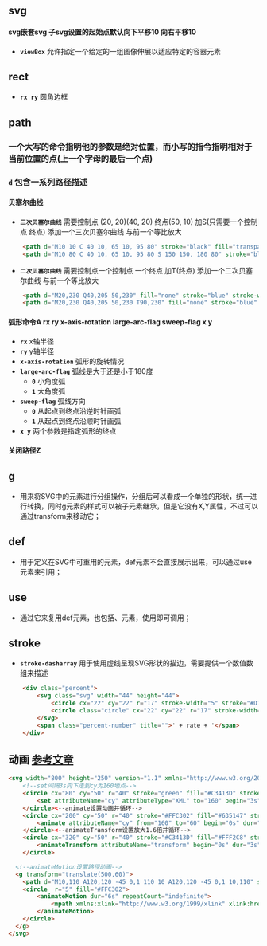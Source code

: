 ## svg
#### svg嵌套svg 子svg设置的起始点默认向下平移10 向右平移10
* __`viewBox`__ 允许指定一个给定的一组图像伸展以适应特定的容器元素
## rect
* __`rx ry`__ 圆角边框
## path
### 一个大写的命令指明他的参数是绝对位置，而小写的指令指明相对于当前位置的点(上一个字母的最后一个点)
### __`d`__ 包含一系列路径描述
#### 贝塞尔曲线
* __`三次贝塞尔曲线`__ 需要控制点 (20, 20)(40, 20) 终点(50, 10) 加S(只需要一个控制点 终点) 添加一个三次贝塞尔曲线 与前一个等比放大
```html
    <path d="M10 10 C 40 10, 65 10, 95 80" stroke="black" fill="transparent"/>
    <path d="M10 80 C 40 10, 65 10, 95 80 S 150 150, 180 80" stroke="black" fill="transparent"/>
```
* __`二次贝塞尔曲线`__  需要控制点一个控制点 一个终点 加T(终点) 添加一个二次贝塞尔曲线 与前一个等比放大
```html
    <path d="M20,230 Q40,205 50,230" fill="none" stroke="blue" stroke-width="5"></path>
    <path d="M20,230 Q40,205 50,230 T90,230" fill="none" stroke="blue" stroke-width="5"></path>
```
#### 弧形命令A rx ry x-axis-rotation large-arc-flag sweep-flag x y
* __`rx`__ x轴半径
* __`ry`__ y轴半径
* __`x-axis-rotation`__ 弧形的旋转情况
* __`large-arc-flag`__ 弧线是大于还是小于180度
  * __`0`__ 小角度弧
  * __`1`__ 大角度弧
* __`sweep-flag`__ 弧线方向
  * __`0`__ 从起点到终点沿逆时针画弧
  * __`1`__ 从起点到终点沿顺时针画弧
* __`x y`__  两个参数是指定弧形的终点
#### 关闭路径Z
## g
* 用来将SVG中的元素进行分组操作，分组后可以看成一个单独的形状，统一进行转换，同时g元素的样式可以被子元素继承，但是它没有X,Y属性，不过可以通过transform来移动它；
## def
* 用于定义在SVG中可重用的元素，def元素不会直接展示出来，可以通过use元素来引用；
## use
* 通过它来复用def元素，也包括<g>、<symbol>元素，使用<use xlink: href="#id"/>即可调用；
## stroke
* __`stroke-dasharray`__ 用于使用虚线呈现SVG形状的描边，需要提供一个数值数组来描述
```html
    <div class="percent">
        <svg class="svg" width="44" height="44">
            <circle cx="22" cy="22" r="17" stroke-width="5" stroke="#D1D3D7" fill="none"></circle>
            <circle class="circle" cx="22" cy="22" r="17" stroke-width="5" stroke="#00A5E0" fill="none" transform="matrix(0,-1,1,0,0,44)" stroke-dasharray="10 106"></circle>
        </svg>
        <span class="percent-number" title="">' + rate + '</span>
    </div>
```
## 动画 [参考文章][article]
```html
<svg width="800" height="250" version="1.1" xmlns="http://www.w3.org/2000/svg">
    <!--set间隔3s向下走到cy为160地点-->
    <circle cx="80" cy="50" r="40" stroke="green" fill="#C3413D" stroke-width="5">
        <set attributeName="cy" attributeType="XML" to="160" begin="3s"></set>
    </circle><--animate设置动画并循环-->
    <circle cx="200" cy="50" r="40" stroke="#FFC302" fill="#635147" stroke-width="5">
        <animate attributeName="cy" from="160" to="60" begin="0s" dur="2s"></animate>
    </circle><--animateTransform设置放大1.6倍并循环-->
    <circle cx="320" cy="50" r="40" stroke="#C3413D" fill="#FFF2C8" stroke-width="5">
        <animateTransform attributeName="transform" begin="0s" dur="3s" type="scale" from="1" to="1.6" repeatCount="3"></animateTransform>
    </circle>

  <!--animateMotion设置路径动画-->
  <g transform="translate(500,60)">
    <path d="M10,110 A120,120 -45 0,1 110 10 A120,120 -45 0,1 10,110" stroke="#9B7B56" stroke-width="2" fill="none" id="theMotionPath" ></path>
    <circle  r="5" fill="#FFC302">
        <animateMotion dur="6s" repeatCount="indefinite">
            <mpath xmlns:xlink="http://www.w3.org/1999/xlink" xlink:href="#theMotionPath"></mpath>
        </animateMotion>
    </circle>
  </g>
</svg>
```

[article]:https://zhuanlan.zhihu.com/p/25016633 "svg文章"
